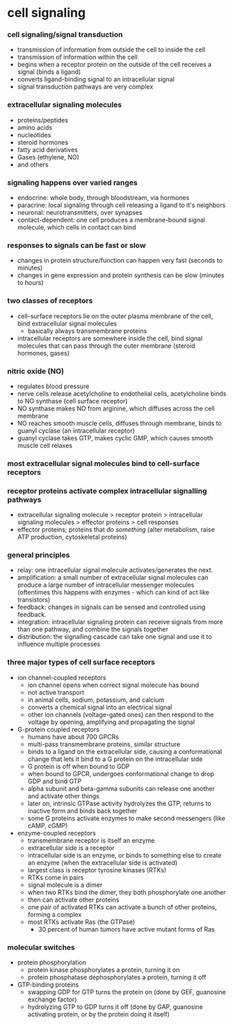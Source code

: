 # cell signaling

### cell signaling/signal transduction
- transmission of information from outside the cell to inside the cell
- transmission of information within the cell
- begins when a receptor protein on the outside of the cell receives a signal (binds a ligand)
- converts ligand-binding signal to an intracellular signal
- signal transduction pathways are very complex

### extracellular signaling molecules
- proteins/peptides
- amino acids
- nucleotides
- steroid hormones
- fatty acid derivatives
- Gases (ethylene, NO)
- and others

### signaling happens over varied ranges
- endocrine: whole body, through bloodstream, via hormones
- paracrine: local signaling through cell releasing a ligand to it's neighbors
- neuronal: neurotransmitters, over synapses
- contact-dependent: one cell produces a membrane-bound signal molecule, which cells in contact can bind

### responses to signals can be fast or slow
- changes in protein structure/function can happen very fast (seconds to minutes)
- changes in gene expression and protein synthesis can be slow (minutes to hours)

### two classes of receptors
- cell-surface receptors lie on the outer plasma membrane of the cell, bind extracellular signal molecules
	- basically always transmembrane proteins
- intracellular receptors are somewhere inside the cell, bind signal molecules that can pass through the outer membrane (steroid hormones, gases)

### nitric oxide (NO)
- regulates blood pressure
- nerve cells release acetylcholine to endothelial cells, acetylcholine binds to NO synthase (cell surface receptor)
- NO synthase makes NO from arginine, which diffuses across the cell membrane
- NO reaches smooth muscle cells, diffuses through membrane, binds to guanyl cyclase (an intracellular receptor)
- guanyl cyclase takes GTP, makes cyclic GMP, which causes smooth muscle cell relaxes

### most extracellular signal molecules bind to cell-surface receptors

### receptor proteins activate complex intracellular signalling pathways

- extracellular signaling molecule > receptor protein > intracellular signaling molecules > effector proteins > cell responses
- effector proteins; proteins that *do something* (alter metabolism, raise ATP production, cytoskeletal proteins)

### general principles

- relay: one intracellular signal molecule activates/generates the next.
- amplification: a small number of extracellular signal molecules can produce a large number of intracellular messenger molecules (oftentimes this happens with enzymes - which can kind of act like transistors)
- feedback: changes in signals can be sensed and controlled using feedback.
- integration: intracellular signaling protein can receive signals from more than one pathway, and combine the signals together
- distribution: the signalling cascade can take one signal and use it to influence multiple processes

### three major types of cell surface receptors

- ion channel-coupled receptors
	- ion channel opens when correct signal molecule has bound
	- not active transport
	- in animal cells, sodium, potassium, and calcium
	- converts a chemical signal into an electrical signal
	- other ion channels (voltage-gated ones) can then respond to the voltage by opening, amplifying and propagating the signal
- G-protein coupled receptors
	- humans have about 700 GPCRs
	- multi-pass transmembrane proteins, similar structure
	- binds to a ligand on the extracellular side, causing a conformational change that lets it bind to a G protein on the intracellular side
	- G protein is off when bound to GDP
	- when bound to GPCR, undergoes conformational change to drop GDP and bind GTP
	- alpha subunit and beta-gamma subunits can release one another and activate other things
	- later on, intrinsic GTPase activity hydrolyzes the GTP, returns to inactive form and binds back together
	- some G proteins activate enzymes to make second messengers (like cAMP, cGMP)
- enzyme-coupled receptors
	- transmembrane receptor is itself an enzyme
	- extracellular side is a receptor
	- intracellular side is an enzyme, or binds to something else to create an enzyme (when the extracellular side is activated)
	- largest class is receptor tyrosine kinases (RTKs)
	- RTKs come in pairs
	- signal molecule is a dimer
	- when two RTKs bind the dimer, they both phosphorylate one another
	- then can activate other proteins
	- one pair of activated RTKs can activate a bunch of other proteins, forming a complex
	- most RTKs activate Ras (the GTPase)
		- 30 percent of human tumors have active mutant forms of Ras

### molecular switches
- protein phosphorylation
	- protein kinase phosphorylates a protein, turning it on
	- protein phosphatase dephosphorylates a protein, turning it off
- GTP-binding proteins
	- swapping GDP for GTP turns the protein on (done by GEF, guanosine exchange factor)
	- hydrolyzing GTP to GDP turns it off (done by GAP, guanosine activating protein, or by the protein doing it itself)
